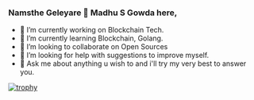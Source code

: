 ### Namsthe Geleyare 👋 Madhu S Gowda here,

<!-- **MadhuS-1605/MadhuS-1605** is a ✨ _special_ ✨ repository because its `README.md` (this file) appears on your GitHub profile.

Here are some ideas to get you started:
-->

- 🔭 I’m currently working on Blockchain Tech.
- 🌱 I’m currently learning Blockchain, Golang.
- 👯 I’m looking to collaborate on Open Sources
- 🤔 I’m looking for help with suggestions to improve myself.
- 💬 Ask me about anything u wish to and i'll try my very best to answer you.
<!-- 📫 How to reach me:
- 😄 Pronouns: ...
- ⚡ Fun fact: ...
-->
<!-- [![trophy](https://github-profile-trophy.vercel.app/?username=MadhuS-1605)](https://github.com/ryo-ma/github-profile-trophy) -->
[![trophy](https://github-profile-trophy.vercel.app/?username=MadhuS-1605&theme=onedark)](https://github.com/ryo-ma/github-profile-trophy)

<!-- ![visitors](https://visitor-badge.glitch.me/badge?page_id=MadhuS-1605&left_color=green&right_color=red) -->
